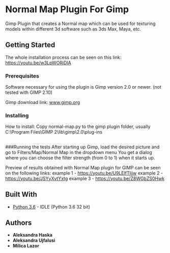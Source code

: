 # Normal Map Plugin For Gimp


Gimp Plugin that creates a Normal map which can be used for texturing models within different 3d software such as 3ds Max, Maya, etc.

## Getting Started


The whole installation process can be seen on this link: https://youtu.be/w3LpWORjDIA



### Prerequisites


Software necessary for using the plugin is Gimp version 2.0 or newer. (not tested with GIMP 2.10)

Gimp download link: www.gimp.org

### Installing


How to install:
Copy normal-map.py to the gimp plugin folder, usually C:\Program Files\GIMP 2\lib\gimp\2.0\plug-ins


##



###Running the tests
After starting up Gimp, load the desired picture and go to Filters/Map/Normal Map in the dropdown menu
You get a dialog where you can choose the filter strength (from 0 to 1) when it starts up.

Preview of results obtained with Normal Map plugin for GIMP can be seen on the following links: 
example 1 - https://youtu.be/U9LElfTIjjw 
example 2 - https://youtu.be/JSYyXvtYxtg 
example 3 - https://youtu.be/Z8WGbZS0Hwk 


## Built With


* [Python 3.6](https://www.python.org/downloads/release/python-360/) - IDLE (Python 3.6 32 bit)





## Authors

* **Aleksandra Haska** 
* **Aleksandra Ujfalusi** 
* **Milica Lazor** 


